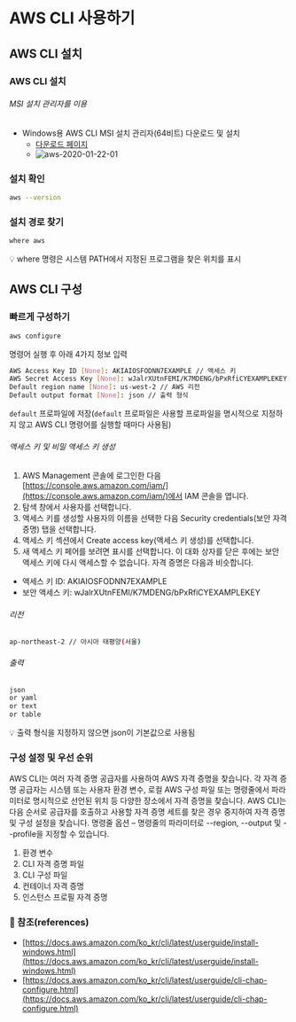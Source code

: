 # AWS CLI 사용하기
## AWS CLI 설치

### AWS CLI 설치
###### MSI 설치 관리자를 이용
- Windows용 AWS CLI MSI 설치 관리자(64비트) 다운로드 및 설치
    - [다운로드 페이지](https://docs.aws.amazon.com/ko_kr/cli/latest/userguide/install-windows.html#install-msi-on-windows)
    - ![aws-2020-01-22-01](/posts/images/aws/aws-2020-01-22-01.jpg)

### 설치 확인
``` bash
aws --version
```

### 설치 경로 찾기
``` bash
where aws
```
:bulb: where 명령은 시스템 PATH에서 지정된 프로그램을 찾은 위치를 표시


## AWS CLI 구성
### 빠르게 구성하기
``` bash
aws configure
```
명령어 실행 후 아래 4가지 정보 입력
``` bash
AWS Access Key ID [None]: AKIAIOSFODNN7EXAMPLE // 액세스 키
AWS Secret Access Key [None]: wJalrXUtnFEMI/K7MDENG/bPxRfiCYEXAMPLEKEY // 보안 액세스 키(비밀 액세스 키)
Default region name [None]: us-west-2 // AWS 리전
Default output format [None]: json // 출력 형식
```
`default` 프로파일에 저장(`default` 프로파일은 사용할 프로파일을 명시적으로 지정하지 않고 AWS CLI 명령어를 실행할 때마다 사용됨)


###### 액세스 키 및 비밀 액세스 키 생성

1. AWS Management 콘솔에 로그인한 다음 [https://console.aws.amazon.com/iam/](https://console.aws.amazon.com/iam/)에서 IAM 콘솔을 엽니다.
2. 탐색 창에서 사용자를 선택합니다.
3. 액세스 키를 생성할 사용자의 이름을 선택한 다음 Security credentials(보안 자격 증명) 탭을 선택합니다.
4. 액세스 키 섹션에서 Create access key(액세스 키 생성)를 선택합니다.
5. 새 액세스 키 페어를 보려면 표시를 선택합니다. 이 대화 상자를 닫은 후에는 보안 액세스 키에 다시 액세스할 수 없습니다. 자격 증명은 다음과 비슷합니다.
- 액세스 키 ID: AKIAIOSFODNN7EXAMPLE
- 보안 액세스 키: wJalrXUtnFEMI/K7MDENG/bPxRfiCYEXAMPLEKEY

###### 리전
``` bash
ap-northeast-2 // 아시아 태평양(서울)
```

###### 출력
``` bash
json
or yaml
or text
or table
```
:bulb: 출력 형식을 지정하지 않으면 json이 기본값으로 사용됨

### 구성 설정 및 우선 순위
AWS CLI는 여러 자격 증명 공급자를 사용하여 AWS 자격 증명을 찾습니다. 각 자격 증명 공급자는 시스템 또는 사용자 환경 변수, 로컬 AWS 구성 파일 또는 명령줄에서 파라미터로 명시적으로 선언된 위치 등 다양한 장소에서 자격 증명을 찾습니다. AWS CLI는 다음 순서로 공급자를 호출하고 사용할 자격 증명 세트를 찾은 경우 중지하여 자격 증명 및 구성 설정을 찾습니다.
명령줄 옵션 – 명령줄의 파라미터로 --region, --output 및 --profile을 지정할 수 있습니다.

1. 환경 변수
2. CLI 자격 증명 파일
3. CLI 구성 파일
4. 컨테이너 자격 증명
5. 인스턴스 프로필 자격 증명

### :bookmark_tabs: 참조(references)
- [https://docs.aws.amazon.com/ko_kr/cli/latest/userguide/install-windows.html](https://docs.aws.amazon.com/ko_kr/cli/latest/userguide/install-windows.html)
- [https://docs.aws.amazon.com/ko_kr/cli/latest/userguide/cli-chap-configure.html](https://docs.aws.amazon.com/ko_kr/cli/latest/userguide/cli-chap-configure.html)